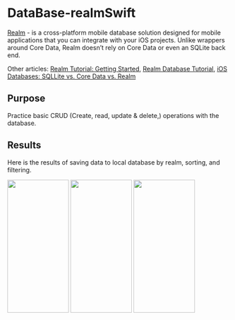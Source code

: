 # DataBase-realmSwift
[Realm](https://realm.io/docs/swift/latest) - is a cross-platform mobile database solution designed for mobile applications that you can integrate with your iOS projects. Unlike wrappers around Core Data, Realm doesn’t rely on Core Data or even an SQLite back end.

Other articles: [Realm Tutorial: Getting Started](https://www.raywenderlich.com/9220-realm-tutorial-getting-started), [Realm Database Tutorial](https://rollout.io/blog/realm-database-tutorial-get-started-quickly-swift/), [iOS Databases: SQLLite vs. Core Data vs. Realm](https://rollout.io/blog/ios-databases-sqllite-core-data-realm/)

## Purpose
Practice basic CRUD (Create, read, update & delete,) operations with the database.

## Results
Here is the results of saving data to local database by realm, sorting, and filtering.
<p float="left">
<img width="139" height="301" src="https://github.com/zijiazhai/DataBase-realmSwift/blob/master/github_photos/sortById.png">
<img width="139" height="301" src="https://github.com/zijiazhai/DataBase-realmSwift/blob/master/github_photos/sortByPrice.png">
<img width="139" height="301" src="https://github.com/zijiazhai/DataBase-realmSwift/blob/master/github_photos/sortByBathroom.png">
</p>

